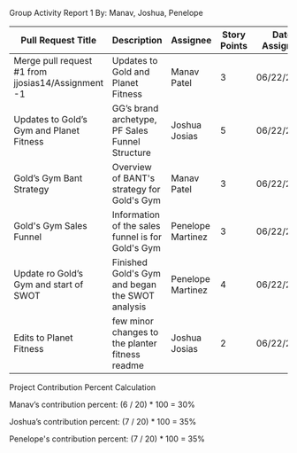 Group Activity Report 1
By: Manav, Joshua, Penelope


| Pull Request Title | Description | Assignee  | Story Points |Date Assigned  |Date Completed |
| ------------- | ------------- |------------- | ------------- |------------- | ------------- |
| Merge pull request #1 from jjosias14/Assignment -1  | Updates to Gold and Planet Fitness| Manav Patel | 3 | 06/22/2023  | 06/29/2023| 
| Updates to Gold’s Gym and Planet Fitness|GG’s brand archetype, PF Sales Funnel Structure| Joshua Josias  | 5  | 06/22/2023  | 06/29/2023 |
| Gold’s Gym Bant Strategy  | Overview of BANT's strategy for Gold's Gym  | Manav Patel  | 3 | 06/22/2023 | 06/29/2023  |
| Gold's Gym Sales Funnel | Information of the sales funnel is for Gold's Gym | Penelope Martinez | 3 | 06/22/2023  | 06/29/2023  |
| Update ro Gold’s Gym and start of SWOT|Finished Gold's Gym and began the SWOT analysis| Penelope Martinez | 4 | 06/22/2023| 06/29/2023 |
| Edits to Planet Fitness  |few minor changes to the planter fitness readme | Joshua Josias  | 2 | 06/22/2023 | 06/29/2023  |





Project Contribution Percent Calculation

Manav’s contribution percent: 
(6 / 20) * 100 = 30%

Joshua’s contribution percent: 
(7 / 20) * 100 = 35%

Penelope's contribution percent: 
(7 / 20) * 100 = 35%

